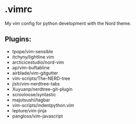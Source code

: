 # .vimrc
My vim config for python development with the Nord theme.

## Plugins:

- tpope/vim-sensible
- itchyny/lightline.vim
- arcticicestudio/nord-vim
- ap/vim-buftabline
- airblade/vim-gitgutter
- vim-scripts/The-NERD-tree
- jistr/vim-nerdtree-tabs
- Xuyuanp/nerdtree-git-plugin
- scrooloose/syntastic
- majutsushi/tagbar
- vim-scripts/indentpython.vim
- lepture/vim-jinja
- pangloss/vim-javascript
